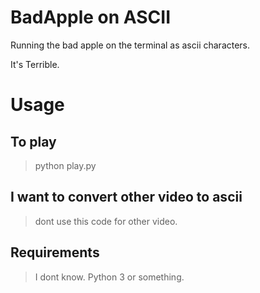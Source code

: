 # BadApple on ASCII

Running the bad apple on the terminal as ascii characters.

It's Terrible.

# Usage

## To play
> python play.py

## I want to convert other video to ascii
> dont use this code for other video.

## Requirements
> I dont know. Python 3 or something.
